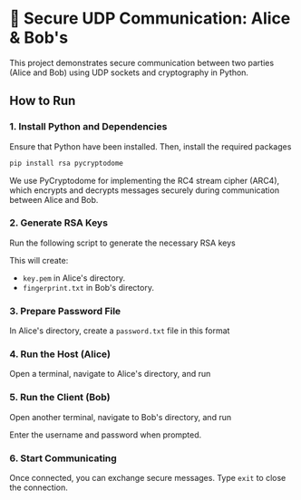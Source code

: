 # 🔐 Secure UDP Communication: Alice & Bob's 

This project demonstrates secure communication between two parties (Alice and Bob) using UDP sockets and cryptography in Python.

## How to Run

### 1. Install Python and Dependencies

Ensure that Python have been installed. Then, install the required packages 
```bash
pip install rsa pycryptodome
```

We use PyCryptodome for implementing the RC4 stream cipher (ARC4), which encrypts and decrypts messages securely during communication between Alice and Bob.


### 2. Generate RSA Keys

Run the following script to generate the necessary RSA keys


This will create:
- `key.pem` in Alice's directory.
- `fingerprint.txt` in Bob's directory.

### 3. Prepare Password File

In Alice's directory, create a `password.txt` file in this format


### 4. Run the Host (Alice)

Open a terminal, navigate to Alice's directory, and run


### 5. Run the Client (Bob)

Open another terminal, navigate to Bob's directory, and run


Enter the username and password when prompted.

### 6. Start Communicating

Once connected, you can exchange secure messages. Type `exit` to close the connection.


